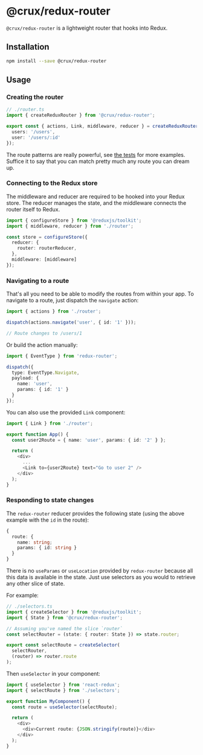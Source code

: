 # @crux/redux-router

`@crux/redux-router` is a lightweight router that hooks into Redux.

## Installation

```bash
npm install --save @crux/redux-router
```

## Usage

### Creating the router

```ts
// ./router.ts
import { createReduxRouter } from '@crux/redux-router';

export const { actions, Link, middleware, reducer } = createReduxRouter({
  users: '/users',
  user: '/users/:id'
});
```

The route patterns are really powerful, see [the tests](../router/src/lib/parser/index.spec.ts) for more examples. Suffice it to say that you can match pretty much any route you can dream up.

### Connecting to the Redux store

The middleware and reducer are required to be hooked into your Redux store. The reducer manages the state, and the middleware connects the router itself to Redux.

```ts
import { configureStore } from '@reduxjs/toolkit';
import { middleware, reducer } from './router';

const store = configureStore({
  reducer: {
    router: routerReducer,
  },
  middleware: [middleware]
});
```

### Navigating to a route

That's all you need to be able to modify the routes from within your app. To navigate to a route, just dispatch the `navigate` action:

```ts
import { actions } from './router';

dispatch(actions.navigate('user', { id: '1' }));

// Route changes to /users/1
```

Or build the action manually:

```ts
import { EventType } from 'redux-router';

dispatch({
  type: EventType.Navigate,
  payload: {
    name: 'user',
    params: { id: '1' }
  }
});
```

You can also use the provided `Link` component:

```ts
import { Link } from './router';

export function App() {
  const user2Route = { name: 'user', params: { id: '2' } };

  return (
    <div>
      ...
      <Link to={user2Route} text="Go to user 2" />
    </div>
  );
}
```

### Responding to state changes

The `redux-router` reducer provides the following state (using the above example with the `id` in the route):

```ts
{
  route: {
    name: string;
    params: { id: string }
  }
}
```

There is no `useParams` or `useLocation` provided by `redux-router` because all this data is available in the state. Just use selectors as you would to retrieve any other slice of state.

For example:

```ts
// ./selectors.ts
import { createSelector } from '@reduxjs/toolkit';
import { State } from '@crux/redux-router';

// Assuming you've named the slice `router`
const selectRouter = (state: { router: State }) => state.router;

export const selectRoute = createSelector(
  selectRouter,
  (router) => router.route
);
```

Then `useSelector` in your component:

```ts
import { useSelector } from 'react-redux';
import { selectRoute } from './selectors';

export function MyComponent() {
  const route = useSelector(selectRoute);

  return (
    <div>
      <div>Current route: {JSON.stringify(route)}</div>
    </div>
  );
}
```
